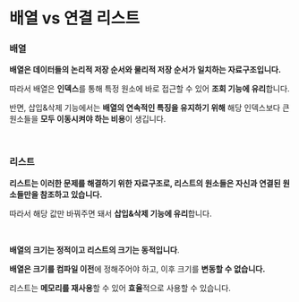 # 배열 vs 연결 리스트

### 배열

**배열은 데이터들의 논리적 저장 순서와 물리적 저장 순서가 일치하는 자료구조입니다.**

따라서 배열은 **인덱스**를 통해 특정 원소에 바로 접근할 수 있어 **조회 기능에 유리**합니다.

반면, 삽입&삭제 기능에서는 **배열의 연속적인 특징을 유지하기 위해** 해당 인덱스보다 큰 원소들을 **모두 이동시켜야 하는 비용**이 생깁니다.

<br>

### 리스트

**리스트는 이러한 문제를 해결하기 위한 자료구조로, 리스트의 원소들은 자신과 연결된 원소들만을 참조하고 있습니다.**

따라서 해당 값만 바꿔주면 돼서 **삽입&삭제 기능에 유리**합니다.

<br>

**배열의 크기는 정적이고 리스트의 크기는 동적입니다**.

**배열은 크기를 컴파일 이전**에 정해주어야 하고, 이후 크기를 **변동할 수 없습니다.**

리스트는 **메모리를 재사용**할 수 있어 **효율**적으로 사용할 수 있습니다.
